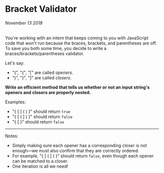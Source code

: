 # Bracket Validator
###### November 13 2018

You're working with an intern that keeps coming to you with JavaScript code that won't run because the braces, brackets, and parentheses are off. To save you both some time, you decide to write a braces/brackets/parentheses validator.

Let's say:
* "(", "{", "[" are called _openers_.
* ")", "}", "]" are called _closers_.

**Write an efficient method that tells us whether or not an input string's openers and closers are properly nested.**

Examples:
* "{ [ ] ( ) }" should return `true`
* "{ [ ( ] ) }" should return `false`
* "{ [ }" should return `false`

---

Notes:
* Simply making sure each opener has a corresponding closer is not enough—we must also confirm that they are correctly ordered.
* For example, "{ [ ( ] ) }" should return `false`, even though each opener can be matched to a closer.
* One iteration is all we need!
